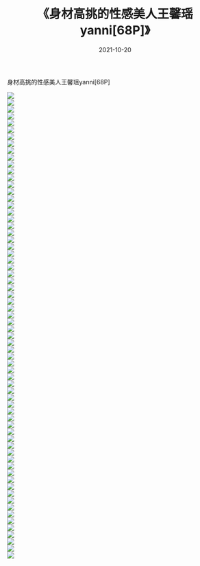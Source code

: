 ﻿---
layout: post
title:  《身材高挑的性感美人王馨瑶yanni[68P]》
date:   2021-10-20
img: http://img.660000.xyz/Sharelink/性感/2021/身材高挑的性感美人王馨瑶yanni[68P]/000.jpg
categories: [美女, 清纯, 唯美]
---

身材高挑的性感美人王馨瑶yanni[68P]

  ![](http://img.660000.xyz/Sharelink/性感/2021/身材高挑的性感美人王馨瑶yanni[68P]/001.jpg) <br> ![](http://img.660000.xyz/Sharelink/性感/2021/身材高挑的性感美人王馨瑶yanni[68P]/002.jpg) <br> ![](http://img.660000.xyz/Sharelink/性感/2021/身材高挑的性感美人王馨瑶yanni[68P]/003.jpg) <br> ![](http://img.660000.xyz/Sharelink/性感/2021/身材高挑的性感美人王馨瑶yanni[68P]/004.jpg) <br> ![](http://img.660000.xyz/Sharelink/性感/2021/身材高挑的性感美人王馨瑶yanni[68P]/005.jpg) <br> ![](http://img.660000.xyz/Sharelink/性感/2021/身材高挑的性感美人王馨瑶yanni[68P]/006.jpg) <br> ![](http://img.660000.xyz/Sharelink/性感/2021/身材高挑的性感美人王馨瑶yanni[68P]/007.jpg) <br> ![](http://img.660000.xyz/Sharelink/性感/2021/身材高挑的性感美人王馨瑶yanni[68P]/008.jpg) <br> ![](http://img.660000.xyz/Sharelink/性感/2021/身材高挑的性感美人王馨瑶yanni[68P]/009.jpg) <br> ![](http://img.660000.xyz/Sharelink/性感/2021/身材高挑的性感美人王馨瑶yanni[68P]/010.jpg) <br> ![](http://img.660000.xyz/Sharelink/性感/2021/身材高挑的性感美人王馨瑶yanni[68P]/011.jpg) <br> ![](http://img.660000.xyz/Sharelink/性感/2021/身材高挑的性感美人王馨瑶yanni[68P]/012.jpg) <br> ![](http://img.660000.xyz/Sharelink/性感/2021/身材高挑的性感美人王馨瑶yanni[68P]/013.jpg) <br> ![](http://img.660000.xyz/Sharelink/性感/2021/身材高挑的性感美人王馨瑶yanni[68P]/014.jpg) <br> ![](http://img.660000.xyz/Sharelink/性感/2021/身材高挑的性感美人王馨瑶yanni[68P]/015.jpg) <br> ![](http://img.660000.xyz/Sharelink/性感/2021/身材高挑的性感美人王馨瑶yanni[68P]/016.jpg) <br> ![](http://img.660000.xyz/Sharelink/性感/2021/身材高挑的性感美人王馨瑶yanni[68P]/017.jpg) <br> ![](http://img.660000.xyz/Sharelink/性感/2021/身材高挑的性感美人王馨瑶yanni[68P]/018.jpg) <br> ![](http://img.660000.xyz/Sharelink/性感/2021/身材高挑的性感美人王馨瑶yanni[68P]/019.jpg) <br> ![](http://img.660000.xyz/Sharelink/性感/2021/身材高挑的性感美人王馨瑶yanni[68P]/020.jpg) <br> ![](http://img.660000.xyz/Sharelink/性感/2021/身材高挑的性感美人王馨瑶yanni[68P]/021.jpg) <br> ![](http://img.660000.xyz/Sharelink/性感/2021/身材高挑的性感美人王馨瑶yanni[68P]/022.jpg) <br> ![](http://img.660000.xyz/Sharelink/性感/2021/身材高挑的性感美人王馨瑶yanni[68P]/023.jpg) <br> ![](http://img.660000.xyz/Sharelink/性感/2021/身材高挑的性感美人王馨瑶yanni[68P]/024.jpg) <br> ![](http://img.660000.xyz/Sharelink/性感/2021/身材高挑的性感美人王馨瑶yanni[68P]/025.jpg) <br> ![](http://img.660000.xyz/Sharelink/性感/2021/身材高挑的性感美人王馨瑶yanni[68P]/026.jpg) <br> ![](http://img.660000.xyz/Sharelink/性感/2021/身材高挑的性感美人王馨瑶yanni[68P]/027.jpg) <br> ![](http://img.660000.xyz/Sharelink/性感/2021/身材高挑的性感美人王馨瑶yanni[68P]/028.jpg) <br> ![](http://img.660000.xyz/Sharelink/性感/2021/身材高挑的性感美人王馨瑶yanni[68P]/029.jpg) <br> ![](http://img.660000.xyz/Sharelink/性感/2021/身材高挑的性感美人王馨瑶yanni[68P]/030.jpg) <br> ![](http://img.660000.xyz/Sharelink/性感/2021/身材高挑的性感美人王馨瑶yanni[68P]/031.jpg) <br> ![](http://img.660000.xyz/Sharelink/性感/2021/身材高挑的性感美人王馨瑶yanni[68P]/032.jpg) <br> ![](http://img.660000.xyz/Sharelink/性感/2021/身材高挑的性感美人王馨瑶yanni[68P]/033.jpg) <br> ![](http://img.660000.xyz/Sharelink/性感/2021/身材高挑的性感美人王馨瑶yanni[68P]/034.jpg) <br> ![](http://img.660000.xyz/Sharelink/性感/2021/身材高挑的性感美人王馨瑶yanni[68P]/035.jpg) <br> ![](http://img.660000.xyz/Sharelink/性感/2021/身材高挑的性感美人王馨瑶yanni[68P]/036.jpg) <br> ![](http://img.660000.xyz/Sharelink/性感/2021/身材高挑的性感美人王馨瑶yanni[68P]/037.jpg) <br> ![](http://img.660000.xyz/Sharelink/性感/2021/身材高挑的性感美人王馨瑶yanni[68P]/038.jpg) <br> ![](http://img.660000.xyz/Sharelink/性感/2021/身材高挑的性感美人王馨瑶yanni[68P]/039.jpg) <br> ![](http://img.660000.xyz/Sharelink/性感/2021/身材高挑的性感美人王馨瑶yanni[68P]/040.jpg) <br> ![](http://img.660000.xyz/Sharelink/性感/2021/身材高挑的性感美人王馨瑶yanni[68P]/041.jpg) <br> ![](http://img.660000.xyz/Sharelink/性感/2021/身材高挑的性感美人王馨瑶yanni[68P]/042.jpg) <br> ![](http://img.660000.xyz/Sharelink/性感/2021/身材高挑的性感美人王馨瑶yanni[68P]/043.jpg) <br> ![](http://img.660000.xyz/Sharelink/性感/2021/身材高挑的性感美人王馨瑶yanni[68P]/044.jpg) <br> ![](http://img.660000.xyz/Sharelink/性感/2021/身材高挑的性感美人王馨瑶yanni[68P]/045.jpg) <br> ![](http://img.660000.xyz/Sharelink/性感/2021/身材高挑的性感美人王馨瑶yanni[68P]/046.jpg) <br> ![](http://img.660000.xyz/Sharelink/性感/2021/身材高挑的性感美人王馨瑶yanni[68P]/047.jpg) <br> ![](http://img.660000.xyz/Sharelink/性感/2021/身材高挑的性感美人王馨瑶yanni[68P]/048.jpg) <br> ![](http://img.660000.xyz/Sharelink/性感/2021/身材高挑的性感美人王馨瑶yanni[68P]/049.jpg) <br> ![](http://img.660000.xyz/Sharelink/性感/2021/身材高挑的性感美人王馨瑶yanni[68P]/050.jpg) <br> ![](http://img.660000.xyz/Sharelink/性感/2021/身材高挑的性感美人王馨瑶yanni[68P]/051.jpg) <br> ![](http://img.660000.xyz/Sharelink/性感/2021/身材高挑的性感美人王馨瑶yanni[68P]/052.jpg) <br> ![](http://img.660000.xyz/Sharelink/性感/2021/身材高挑的性感美人王馨瑶yanni[68P]/053.jpg) <br> ![](http://img.660000.xyz/Sharelink/性感/2021/身材高挑的性感美人王馨瑶yanni[68P]/054.jpg) <br> ![](http://img.660000.xyz/Sharelink/性感/2021/身材高挑的性感美人王馨瑶yanni[68P]/055.jpg) <br> ![](http://img.660000.xyz/Sharelink/性感/2021/身材高挑的性感美人王馨瑶yanni[68P]/056.jpg) <br> ![](http://img.660000.xyz/Sharelink/性感/2021/身材高挑的性感美人王馨瑶yanni[68P]/057.jpg) <br> ![](http://img.660000.xyz/Sharelink/性感/2021/身材高挑的性感美人王馨瑶yanni[68P]/058.jpg) <br> ![](http://img.660000.xyz/Sharelink/性感/2021/身材高挑的性感美人王馨瑶yanni[68P]/059.jpg) <br> ![](http://img.660000.xyz/Sharelink/性感/2021/身材高挑的性感美人王馨瑶yanni[68P]/060.jpg) <br> ![](http://img.660000.xyz/Sharelink/性感/2021/身材高挑的性感美人王馨瑶yanni[68P]/061.jpg) <br> ![](http://img.660000.xyz/Sharelink/性感/2021/身材高挑的性感美人王馨瑶yanni[68P]/062.jpg) <br> ![](http://img.660000.xyz/Sharelink/性感/2021/身材高挑的性感美人王馨瑶yanni[68P]/063.jpg) <br> ![](http://img.660000.xyz/Sharelink/性感/2021/身材高挑的性感美人王馨瑶yanni[68P]/064.jpg) <br> ![](http://img.660000.xyz/Sharelink/性感/2021/身材高挑的性感美人王馨瑶yanni[68P]/065.jpg) <br> ![](http://img.660000.xyz/Sharelink/性感/2021/身材高挑的性感美人王馨瑶yanni[68P]/066.jpg) <br> ![](http://img.660000.xyz/Sharelink/性感/2021/身材高挑的性感美人王馨瑶yanni[68P]/067.jpg) <br> ![](http://img.660000.xyz/Sharelink/性感/2021/身材高挑的性感美人王馨瑶yanni[68P]/068.jpg) <br>